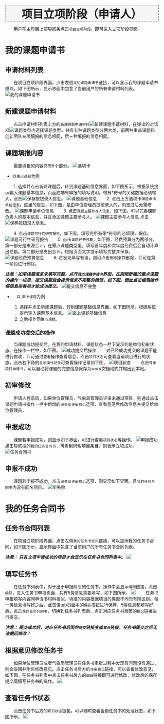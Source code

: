 <div style="text-align:center;border:1px dashed   #000; font-size:36px;font-weight:800;background-color:#F5F5F5">
项目立项阶段（申请人）
</div>

　　用户在主界面上部导航条点击`项目立项阶段`，即可进入立项阶段界面。
# 我的课题申请书
## 申请材料列表
 　　在项目立项阶段界面，点击左侧`我的课题申请书`链接，可以显示我的课题申请书模块，如下图所示，显示界面中包含了当前用户的所有申请材料列表。
 ![我的课题申请书](../images/requisition/userRequisitionApply.jpg)

## 新建课题申请材料
 　　点击申请材料列表上方的`新建课题申请材料`![新建课题申请材料](../images/requisition/userNewRequisition.jpg)，在弹出的对话框![课题类型](../images/requisition/userNewRequType.jpg)内选择课题类型。共有五种课题类型分两大类，前两种重点课题和创新团队专项填报的信息相同，后三种填报的信息相同。
## 课题填报内容
  　　需要填报的内容共有5个部分。
  ![选项卡](../images/requisition/5.png)
*  以`重点课题`为例

  　　1. 选择并点击新建课题后，转到课题基础信息界面，如下图所示。根据系统提示输入课题基本信息，页面底端有申报的填写说明。带有\*符号的关键数据必须输入，点击![保存](../images/requisition/save.jpg)按钮录入信息。
 ![课题基础信息](../images/requisition/userRequiInfo.jpg)
  　　2. 点击上方选项卡`课题申请单位信息`，这里的信息，如下图，是由单位管理员提前录入的，浏览过后无需修改。
  ![课题申请单位信息](../images/requisition/userUnitInfo.jpg)
  　　3. 点击`课题主要参与人信息`，如下图，可以完善课题负责人的基本信息，并且添加课题主要参与人。
  ![课题主要参与人信息](../images/requisition/userParticipantInfo.jpg)
  点击![保存](../images/requisition/save.jpg)按钮录入信息。

  　　4. 点击`课题可行性研究报告`，如下图，填写完所有带*符号的必填项，保存。
  ![课题可行性研究报告](../images/requisition/userFeasibleReport.jpg)
  　　5. 点击`课题经费预算`，如下图，经费预算分为两部分，第一部分是来源合计，在重点课题类型里，填写首年度和次年度经费后会自动计算出总额。第二部分是支出合计，根据页面文字提示填写完整并保存。
  ![课题经费预算信息](../images/requisition/userFundsInfo.jpg)
  　　6. 若发现填写有误，则可点击`删除`操作删除，只可在第一阶段进行删除。

***注意：如果课题信息未填写完整，点开`我的课题申请书`界面，在刚刚新建的重点课题的操作一栏里，提交课题后会提示信息不完整的错误，如下图。因此点击编辑操作将信息完善后才能成功提交。***
  ![提交信息不完整](../images/requisition/userSubError.jpg)
*  　以 `面上课题`为例

    1. 选择并点击新建课题后，转到课题基础信息界面，如下图所示。根据系统提示输入课题基本信息。
![面上课题基础信息](../images/requisition/userExample2.jpg)
    2. 之后操作同`重点课题`。

### 课题成功提交后的操作
　　当课题成功提交后，在我的申请材料，课题状态一栏下显示的是单位初审状态。在操作一栏中，如下图。
![成功提交后操作](../images/requisition/userSubOperate.jpg)
　　对已经成功提交的课题不能进行修改，只可通过`查看`操作查看信息，点击`项目状态`可查看当前项目进行的状态，点击右下角的`显示操作记录`可查看操作记录如下图。
![项目状态](../images/requisition/userRequisiotionStatus.jpg)
　　点击`导出项目申请书`，可以自动将课题的完整信息保存为word文档格式并输出到本地。

## 初审修改
　　申请人登录后，如果单位管理员，气象局管理员评审未通过项目，则通过点击课题申请书操作一栏中新增的`审查及评审意见`选项，查看意见后修改信息并提交给单位管理员，

## 申报成功
　　课题若申报成功，则显示如下界面。可进行查看`项目状态`等操作。
![申报成功](../images/requisition/userSuccess.jpg)
　　点击导航栏的`我的任务合同书`，可看到同名项目条目，则表示立项成功。
![任务合同书](../images/requisition/userAgree.jpg)

## 申报不成功
　　课题若申报不成功，点击`审查及评审意见`选项，则显示如下界面。且`我的任务合同书`内没有同名项目。
![申失败](../images/requisition/userFail.jpg)

# 我的任务合同书
## 任务书合同列表
 　　在项目立项阶段界面，点击左侧`我的任务书合同`链接，可以显示我的任务书合同，如下图所示，显示界面中包含了当前用户的所有任务书合同列表。

***注意： 只有立项申请成功的项目才会显示在任务书合同列表中。***
![](assets/markdown-img-paste-20170802172858760.png)## 填写任务书　　在任务书列表中，对于出于申报阶段的任务书，操作中会显示`编辑`链接，点击`编辑`，进入任务书申报页面，共有5类信息需要填写，如下图所示。![](assets/markdown-img-paste-20170802172305963.png)　　任务书申报填写内容同申请书材料相似，填报的内容根据项目的类型不同而有所区别。每一类信息填写好之后，点击该tab页面中的`保存`按钮进行保存，5类信息都填写好后，点击`我的任务合同书`，切换到任务书列表后，点击对应任务书后面的`提交`链接进行提交。***注意： 提交成功后，对应任务书后面的`提交`链接变成`显示`链接。任务书提交之后无法撤回修改！***## 根据意见修改任务书　　如果单位管理员或者气象局管理员在任务书审批过程中发现有问题没有通过，则会驳回并附带修改意见。点击任务书后方的`评审意见`链接，可以查看修改意见，如下图。在任务书列表中点击任务书后方的`编辑`链接即可进行修改，修改后的保存提交同填写任务书的操作。![](assets/markdown-img-paste-20170803093338547.png)## 查看任务书状态　　点击任务书后方的`项目状态`链接，可以随时查看当前任务书的处理状态，如下图所示。![](assets/markdown-img-paste-20170803091912553.png)